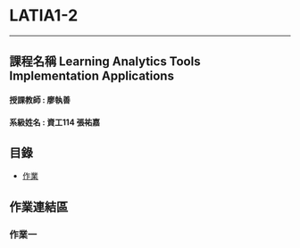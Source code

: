 # LATIA1-2 
--- 
課程名稱 Learning Analytics Tools Implementation Applications
--- 

#### 授課教師 : 廖執善
#### 系級姓名 : 資工114 張祐嘉

## 目錄
+ [作業](#作業)

## 作業連結區

### 作業一


